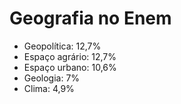 # Geografia no Enem

- Geopolítica: 12,7%
- Espaço agrário: 12,7%
- Espaço urbano: 10,6%
- Geologia: 7%
- Clima: 4,9%

